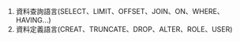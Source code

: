 1. 資料查詢語言(SELECT、LIMIT、OFFSET、JOIN、ON、WHERE、HAVING...)
2. 資料定義語言(CREAT、TRUNCATE、DROP、ALTER、ROLE、USER)
